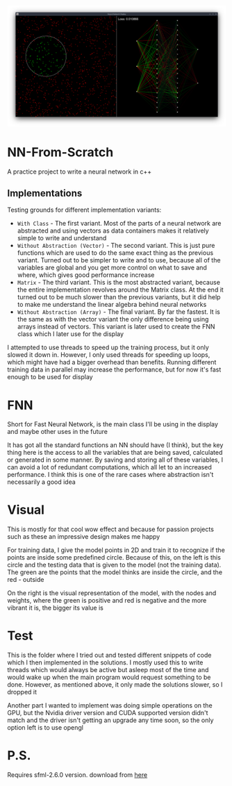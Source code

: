 ![Neural Network Display](nn_display.png)

# NN-From-Scratch

A practice project to write a neural network in c++

## Implementations

Testing grounds for different implementation variants:

* `With Class` - The first variant. Most of the parts of a neural network are abstracted and using vectors as data containers makes it relatively simple to write and understand
* `Without Abstraction (Vector)` - The second variant. This is just pure functions which are used to do the same exact thing as the previous variant. Turned out to be simpler to write and to use, because all of the variables are global and you get more control on what to save and where, which gives good performance increase
* `Matrix` - The third variant. This is the most abstracted variant, because the entire implementation revolves around the Matrix class. At the end it turned out to be much slower than the previous variants, but it did help to make me understand the linear algebra behind neural networks
* `Without Abstraction (Array)` - The final variant. By far the fastest. It is the same as with the vector variant the only difference being using arrays instead of vectors. This variant is later used to create the FNN class which I later use for the display

I attempted to use threads to speed up the training process, but it only slowed it down in. However, I only used threads for speeding up loops, which might have had a bigger overhead than benefits. Running different training data in parallel may increase the performance, but for now it's fast enough to be used for display

# FNN

Short for Fast Neural Network, is the main class I'll be using in the display and maybe other uses in the future

It has got all the standard functions an NN should have (I think), but the key thing here is the access to all the variables that are being saved, calculated or generated in some manner. By saving and storing all of these variables, I can avoid a lot of redundant computations, which all let to an increased performance. I think this is one of the rare cases where abstraction isn't necessarily a good idea 

# Visual

This is mostly for that cool wow effect and because for passion projects such as these an impressive design makes me happy

For training data, I give the model points in 2D and train it to recognize if the points are inside some predefined circle. Because of this, on the left is this circle and the testing data that is given to the model (not the training data). The green are the points that the model thinks are inside the circle, and the red - outside

On the right is the visual representation of the model, with the nodes and weights, where the green is positive and red is negative and the more vibrant it is, the bigger its value is

# Test

This is the folder where I tried out and tested different snippets of code which I then implemented in the solutions. I mostly used this to write threads which would always be active but asleep most of the time and would wake up when the main program would request something to be done. However, as mentioned above, it only made the solutions slower, so I dropped it

Another part I wanted to implement was doing simple operations on the GPU, but the Nvidia driver version and CUDA supported version didn't match and the driver isn't getting an upgrade any time soon, so the only option left is to use opengl

# P.S.

Requires sfml-2.6.0 version. download from [here](https://archive.archlinux.org/packages/s/sfml/)
